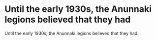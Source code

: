 # Until the early 1930s, the Anunnaki legions believed that they had

Until the early 1930s, the Anunnaki legions believed that they had